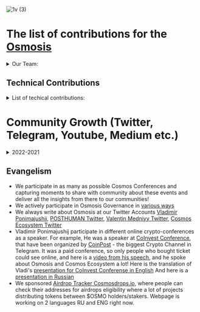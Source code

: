 ![1v (3)](https://github.com/Validator-POSTHUMAN/contributions/assets/92199696/73591292-0124-4fe6-a7d4-c3f9b2ce417c) <br/>
# The list of contributions for the [Osmosis](https://app.osmosis.zone/)

<details>
  <summary>Our Team:</summary>

[POSTHUMAN](https://posthuman.digital/) stands as the pioneer distributed validator, 
committed to providing dedicated, highly experienced, 
and community-oriented Proof-of-Stake (PoS) chains 
validation services since 2019.
With a core team comprising 13 highly qualified 
individuals across diverse fields including development, 
design, marketing, and content creation, we ensure the 
security and reliability of various Cosmos SDK chains, 
including flagship networks like Cosmos and Osmosis.
  
</details>

## Technical Contributions

<details>
  <summary>List of techical contributions:</summary>

- We validate [Osmosis](https://www.mintscan.io/osmosis/validators/osmovaloper1e8238v24qccht9mqc2w0r4luq462yxttfpaeam) since genesis.
- We develop [Sputnik Network](https://sputnik.exchange/), and we added $OSMO to https://t.me/SputnikPriceBot.
- We added $OSMO to [Sputnik Exchange](https://sputnik.exchange/) and to [Sputnik Network](https://t.me/SputnikNetworkBot). Now users can send tips with $OSMO in Twitter and Telegram, and also p2p-exchange $OSMO directly in Telegram! News in [Twitter](https://twitter.com/SputnikNetwork/status/1417665774785794048)
### Relayers. 
Now we have several relayers which working in two directions (to osmosis and out) 

- Chihuahua Chain
- Juno Network
- G-bridge
- Fetch-ai
- UX (Umee)
- SifChain
- OmniFlix
- Odin Protocol
- Tgrade
- AssetMantle
- Cosmos Hub
- Injective
- Stride
- Persistence

[Relayer Address](https://www.mintscan.io/osmosis/account/osmo15z4tpg5yxc9f0a2xuh52hj0cpyz66y95atdg86)

  </details>

# Community Growth (Twitter, Telegram, Youtube, Medium etc.) 
<details>
<summary>2022-2021</summary>

Twitter <br/>
![223](https://user-images.githubusercontent.com/92199696/166885936-4603128a-0ba0-4090-9e41-a20c3d82a140.jpg)<br/>

We're creating a lot of content related with Osmosis to improve community knowledge about Osmosis functionality and features. <br/>
We have several main graphics with Osmosis and we often mention Osmosis logo or other related things. 
- OSMOSIS STATS <br/>
This infographics show key stats of $OSMO and weekly highlights!<br/>

[Example](https://twitter.com/CosmosEcosystem/status/1515703792003698692/photo/1) <br/>
![image](https://user-images.githubusercontent.com/92199696/166882401-0e73a051-6650-4e92-894d-b0a20b8e2168.png)
- COSMOS NEWS <br/>
This infographics what happened during last week in Cosmos Ecosystem. Osmosis-have part in every episode!<br/>[Example](https://twitter.com/CosmosEcosystem/status/1515350581963018251/photo/1)
![image](https://user-images.githubusercontent.com/92199696/166887212-dc449000-2000-439b-a226-fb7cfdcdc2fe.png)<br/>
- MEMES <br/>
We're think that humour and memes are creating a good connection between people across the world because this is another language for modern people! <br/> [Example](https://twitter.com/CosmosEcosystem/status/1489590146316095492/photo/1)<br/>
![image](https://user-images.githubusercontent.com/92199696/166888175-06bd6fee-1c4b-423f-be8f-b0a34c24a713.png)
- GIVEAWAYS AND OTHER MENTIONS <br/>
When we creating contests or giveaways we're using $OSMO token as prizes. [Example](https://twitter.com/CosmosEcosystem/status/1513845524469850120)
Also we're have Airdrops [graphics](https://twitter.com/CosmosEcosystem/status/1505277951968956418) where we mention airdrops for $OSMO stakers.

-Here's the list of Twitter mentions from [Cosmos Ecosystem Twitter](https://twitter.com/CosmosEcosystem):<br />
1. TWITTER NEWS AND UDPDATES FOR OSMOSIS <br />
November 2021<br />
[21.11.21](https://twitter.com/CosmosEcosystem/status/1462413922569527300),
[29.11.21](https://twitter.com/CosmosEcosystem/status/1465033983440392200)<br/>
December 2021<br />
[05.12.21](https://twitter.com/CosmosEcosystem/status/1467560316036861961),
[12.12.21](https://twitter.com/CosmosEcosystem/status/1470068325166329856),
[19.12.21](https://twitter.com/CosmosEcosystem/status/1472581171976544257),
[22.12.21](https://twitter.com/CosmosEcosystem/status/1473585814940626948),
[26.12.21](https://twitter.com/CosmosEcosystem/status/1475163720296898563),
[31.12.21](https://twitter.com/CosmosEcosystem/status/1476633307571965954)<br/>
January 2022<br/>
[17.01.22](https://twitter.com/CosmosEcosystem/status/1482798211244847107),
[23.01.22](https://twitter.com/CosmosEcosystem/status/1485317435934875653),
[30.01.22](https://twitter.com/CosmosEcosystem/status/1487743604898639883)<br/>
March 2022<br />
[15.03.22](https://twitter.com/CosmosEcosystem/status/1503769625548529664),
[21.03.22](https://twitter.com/CosmosEcosystem/status/1505599056302772234)<br />
April 2022<br />
[17.04.22](https://twitter.com/CosmosEcosystem/status/1515703792003698692)<br />
May 2022 <br/>
[07.05.22](https://twitter.com/CosmosEcosystem/status/1522652655990063106),
[20.05.22](https://twitter.com/CosmosEcosystem/status/1527729812223270912), 
[27.05.22](https://twitter.com/CosmosEcosystem/status/1530258481353306115),
[03.06.22](https://twitter.com/CosmosEcosystem/status/1532800537187561475),
[10.06.22](https://twitter.com/CosmosEcosystem/status/1535327674285056004)<br/>
2. OSMOSIS MENTIONED <br />
October 2021<br /> 
[27.10.21](https://twitter.com/CosmosEcosystem/status/1453294534948003842)<br />
November 2021<br />
[02.11.21](https://twitter.com/CosmosEcosystem/status/1455484810215010311),
[09.11.21](https://twitter.com/CosmosEcosystem/status/1458088303203430415),
[13.11.21](https://twitter.com/CosmosEcosystem/status/1459241853648347148),
[16.11.21](https://twitter.com/CosmosEcosystem/status/1460611180058316805),
[19.11.21](https://twitter.com/CosmosEcosystem/status/1461720436841058318),
[23.11.21](https://twitter.com/CosmosEcosystem/status/1463188497976762370),
[26.11.21](https://twitter.com/CosmosEcosystem/status/1464298546711175181),
[30.11.21](https://twitter.com/CosmosEcosystem/status/1465719346051915781)<br />
December 2021<br />
[04.12.21](https://twitter.com/CosmosEcosystem/status/1466853702355066892),
[07.12.21](https://twitter.com/CosmosEcosystem/status/1468292987193020418),
[10.12.21](https://twitter.com/CosmosEcosystem/status/1469367168806567939),
[17.12.21](https://twitter.com/CosmosEcosystem/status/1471901756569305097),
[24.12.21](https://twitter.com/CosmosEcosystem/status/1474449617777565698)<br />
January 2022<br />
[14.01.22](https://twitter.com/CosmosEcosystem/status/1482022751695249412),
[22.01.22](https://twitter.com/CosmosEcosystem/status/1484649432050249735),
[29.01.22](https://twitter.com/CosmosEcosystem/status/1487170430997876737)<br />
February 2022<br />
[04.02.22](https://twitter.com/CosmosEcosystem/status/1489590146316095492),
[11.02.22](https://twitter.com/CosmosEcosystem/status/1492208935415201792),
[18.02.22](https://twitter.com/CosmosEcosystem/status/1494745556207423498)<br />
March 2022<br />
[18.03.22](https://twitter.com/CosmosEcosystem/status/1504796967028801541),
[26.03.22](https://twitter.com/CosmosEcosystem/status/1507456017440952327)<br />
April 2022<br />
[16.04.22](https://twitter.com/CosmosEcosystem/status/1515350571162742799),
[22.04.22](https://twitter.com/CosmosEcosystem/status/1517552252348678144)<br />
May 2022<br/>
[06.05.22](https://twitter.com/CosmosEcosystem/status/1522650737154662405), [24.05.22](https://twitter.com/CosmosEcosystem/status/1529115643332726788)

Some stats:<br/>
![777](https://user-images.githubusercontent.com/92199696/166916424-9811180a-e382-4723-a2d3-cfdb9b07448e.jpg)


## Telegram <br/>
We've been developing Russian-language speaking communities about Cosmos Ecosystem in Telegram. 
Also we're administrators of these groups:<br>
<br/>![333](https://user-images.githubusercontent.com/92199696/166893977-525aa9fe-3ca4-41ac-ae29-418def7e69bd.jpg)
- https://t.me/Osmosis_ru
- https://t.me/Osmosis_School
- https://t.me/Crypto_Base_Chat <br/>
Also we have news channel where we publish Osmosis Updates and Links and other news from Cosmos Ecosystem:
<br/>[Example](https://t.me/CosmosEcosystemNews_ru/790)<br/>

## YouTube<br/>
This is our big part of humanitarian side of our contibutions for Osmosis: <br/>
We have several YouTube channels: <br/>
1. [CryptoBase](https://www.youtube.com/channel/UCT8g3Ki-EO0UHhP2DFPXi2A)
2. [PostHuman](https://www.youtube.com/c/POSTHUMAN)
3. [CryptoSlovo](https://www.youtube.com/c/CryptoSlovo/videos) <br/>

CRYPTOBASE VIDEOS WITH OSMO: <br/>
![bababa](https://user-images.githubusercontent.com/92199696/166919902-b7084584-2758-47e5-9aee-16a2e6ae7721.jpg)<br/>
- [Best project on Cosmos](https://www.youtube.com/watch?v=3YFKDHx-is4&t=1611s)
- [Liquidy Pools depositing on Osmosis](https://www.youtube.com/watch?v=Re1oAUxJIFM)
- [How liquidity pools works on Osmosis and other AMMs](https://www.youtube.com/watch?v=Q4zVZfCOA58&t=2287s)
- [How to be eligible for all Cosmos Ecosystem Airdrops!](https://youtu.be/N4h-a4GDWkM))
- Every week we're creating a videochats in Telegram to discuss projects news and to answer on community questions. This chats started from [9th January](https://www.youtube.com/watch?v=-Vh11IKW2s8&t=6337s) and now we're creating new every week. <br/> ![Гол Чат](https://user-images.githubusercontent.com/92199696/166918684-545cf5e9-5463-44b5-b868-32c649831d74.jpg)
<br/> Now we have [17+recordings playlist](https://youtube.com/playlist?list=PLgQFzABJoJYx-lwnvZwKjDqsDxiccjP-G) where we spreading the word about Osmosis and other projects of Cosmos Ecosystem
- We also have own Cosmic Academy where we explaining crypto for non-crypto people. <br/>![bebebe](https://user-images.githubusercontent.com/92199696/166920732-0462d67c-92d8-4f3e-a177-e9081ad2a9c9.jpg)<br/> [Here's playlist with 9 videos.](https://youtube.com/playlist?list=PLgQFzABJoJYwqcsFHZx0icgcYOZRgao3d)<br/>
- We have Valentin's Medniyy [playlist](https://youtu.be/MQYaKqKtTjQ) with another explaining videos. [Here's for example](https://www.youtube.com/watch?v=MQYaKqKtTjQ) video about SuperFluid Staking and how to bond tokens!![eeeee](https://user-images.githubusercontent.com/92199696/166923700-b3a53c4d-8d2c-46b2-bc35-bf32390581ce.jpg)

- Other videos where we talking about Osmosis you can find [here](https://youtube.com/playlist?list=PLgQFzABJoJYxw4DByZJsJ89mloVQFOkTP) <br/>

POSTHUMAN CHANNEL VIDEOS: <br/>
This is Vladimir's Ponimajushij own channel where he sharing most valuable updates and other cool stuff
- [Как торговать на Osmosis DEX - сделал из 200$ - 289$ за 30 минут без спешки и нервов](https://youtu.be/W5tPeAfdo9A)
- [Osmosis - обзор функционала и арбитраж](https://youtu.be/bD05_17yRc)<br/>
- [The Validator Show #5 | Osmosis: One Week After Genesis](https://youtu.be/Dyi3Ew_YPS4)

CRYPTOSLOVO VIDEOS:<br/>
Here Valentin Medniyy record explaining videos for CryptoCommunity:
-[How to participate in Governance with any devices RU](https://youtu.be/zL1D58I6gBQ?t=851)

Also we participate and discuss about Osmosis on other channels:<br/>

[FORKLOG](https://www.youtube.com/c/forklog/videos) VIDEOS: In this videos PostHuman validator represented by Vladimir Ponimajushij and Vladimir Synthetic explaining crypto in simple way on fridays for a big ForkLog Channel with 54k subscribers! 
- CryptoAidrops and Regulations [in Russia](https://youtu.be/7Fr_H1Ew9bo?t=4167)<br/>
- Video about responsibility of [Validators and Delegators](https://youtu.be/p5DFMneEEzY?t=833)<br/>
- How to receive your first [crypto for free](https://youtu.be/4q6GpcctvcU?t=462)<br/>
- [What is liquidity pool at Osmosis? | Fork The System](https://youtu.be/Vn5-_1P4rPs)<br/>
- [Difference between Coin and Token on example of Osmosis | Fork The System](https://youtu.be/6wobl104wqc)<br/>
- [Difference between CEX and DEX on example of Osmosis | Fork The System](https://youtu.be/wKQ7NyRD4ZQ)<br/>
![22332](https://user-images.githubusercontent.com/92199696/166913955-c6274abf-69a0-4172-8316-8cfbe6b17155.jpg)<br/>


[CRYPTOLODES](https://www.youtube.com/c/CryptoLodes/videos) VIDEOS:
In this videos PostHuman validator represented by Vladimir Ponimajushij and Valentin Medniyy as Cosmos Ecosystem experts and we talks a lot about Cosmos Ecosystem on this show with Osmosis Mentioning: - 
- [Cosmos Talks 2 ](https://www.youtube.com/watch?v=PdJfP-cHJME)
- [Cosmos Talks 3 ](https://www.youtube.com/watch?v=7wQLv1xEY-Y)
- [Cosmos Talks 4](https://www.youtube.com/watch?v=wS1h2PkhwN8)
- [Cosmos Talks 5](https://www.youtube.com/watch?v=OM5jjQA4wCU) 
- [Cosmos Talks 6](https://www.youtube.com/watch?v=PMSnSWP2hgY)
- [Cosmos Talks 7](https://www.youtube.com/watch?v=vjUvzYJrw3k)
- [Cosmos Talks 8](https://www.youtube.com/watch?v=OkcToiATIDk)
- [Cosmos Talks 9](https://www.youtube.com/watch?v=iy1W2JDnGAU)
![3333333](https://user-images.githubusercontent.com/92199696/166915211-779fcbd5-4bf3-432e-8e0d-6f8d278b7412.jpg)

## Medium <br/>
We're translating most valuable and informative articles of Osmosis Updates!
![image](https://user-images.githubusercontent.com/92199696/166896886-f9774ff9-56ee-4ed2-b0ad-2edc0fe5dc59.png)<br/>
- 14.03.22 Superfluid Staking FAQ and About Big [Translation](https://link.medium.com/cYzQYTdlMpb )
- 02.21 Osmosis Airdrop [How To Claim](https://antropocosmist.medium.com/two-airdrops-for-atom-holders-fast-guide-d7af3d03e6e7)<br/>
Our Medium links:<br/>
Vladimir Ponimajushij [Medium](https://antropocosmist.medium.com)<br/>
Valentin Medniyy [Medium](https://medium.com/@Medniyy)

</details>

## Evangelism
- We participate in as many as possible Cosmos Conferences and capturing moments to share with community about these events and deliver all the insights from there to our communities! 
- We actively participate in Osmosis Governance in [various ways](https://twitter.com/POSTHUMAN_DVS/status/1744039189912428812)
- We always write about Osmosis at our Twitter Accounts [Vladimir Ponimajushij](https://twitter.com/ponimajushij), [POSTHUMAN Twitter](https://twitter.com/POSTHUMAN_DVS), [Valentin Medniyy Twitter](https://twitter.com/ZametkiHodlera), [Cosmos Ecosystem Twitter](https://twitter.com/CosmosEcosystem)
- Vladimir Ponimajushij participate in different online crypto-conferences as a speaker. For example, He was a speaker at [CoInvest Conference](https://coinvest.events/), that have been organized by [CoinPost](https://t.me/Coin_Post) - the biggest Crypto Channel in Telegram. It was a paid conference, so only people who bought ticket could see online, and here is a [video from his speech](https://youtu.be/Z_crcY4NGA4), and he spoke about Osmosis and Cosmos Ecosystem a lot!
Here is the translation of Vladi's [presentation for CoInvest Conferense in English](https://docs.google.com/presentation/d/1TORtgZVS6rGtHNBOgGe-SGFGHiJc6M3zkB2IQtZ9M4s/edit?usp=sharing) 
And here is a [presentation in Russian](https://docs.google.com/presentation/d/1Hlh5lPUhM1EK-dV5vmkjQi4PYUbJc9bidaDEtG22M7A/edit?usp=sharing)
- We sponsored [Airdrop Tracker Cosmosdrops.io](https://cosmosdrops.io/en/), where people can check their addresses for airdrops eligibility where a lot of projects distributing tokens between $OSMO holders/stakers. Webpage is working on 2 languages RU and ENG right now.
